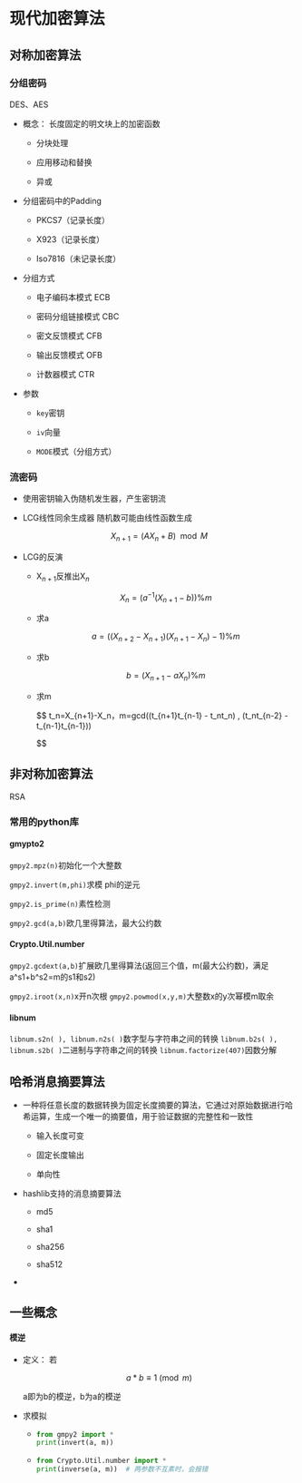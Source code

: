 # 现代加密算法

## 对称加密算法

### 分组密码

DES、AES

+ 概念：
  长度固定的明文块上的加密函数
  
  + 分块处理
  
  + 应用移动和替换
  
  + 异或

+ 分组密码中的Padding
  
  + PKCS7（记录长度）
  
  + X923（记录长度）
  
  + Iso7816（未记录长度）

+ 分组方式
  
  + 电子编码本模式 ECB
  
  + 密码分组链接模式 CBC
  
  + 密文反馈模式 CFB
  
  + 输出反馈模式 OFB
  
  + 计数器模式 CTR

+ 参数
  
  + `key`密钥
  
  + `iv`向量
  
  + `MODE`模式（分组方式）

### 流密码

+ 使用密钥输入伪随机发生器，产生密钥流

+ LCG线性同余生成器
  随机数可能由线性函数生成
  
  $$
  X_{n+1} = (AX_n+B) \mod M
  $$

+ LCG的反演
  
  + X$_{n+1}$反推出X$_n$
    
    $$
    X_n=(a^{-1} (X_{n+1} - b))\%m
    $$
  
  + 求a
    
    $$
    a=((X_{n+2}-X_{n+1})(X_{n+1}-X_n)-1)\%m
    $$
  
  + 求b
    
    $$
    b=(X_{n+1} - aX_n)\%m
    $$
  
  + 求m
    
    $$
    t_n=X_{n+1}-X_n，m=gcd((t_{n+1}t_{n-1} - t_nt_n) , (t_nt_{n-2} - t_{n-1}t_{n-1}))

    $$
    
    

## 非对称加密算法

RSA

### 常用的python库

#### gmypto2

`gmpy2.mpz(n)`初始化一个大整数

`gmpy2.invert(m,phi)`求模 phi的逆元

`gmpy2.is_prime(n)`素性检测

`gmpy2.gcd(a,b)`欧几里得算法，最大公约数

#### Crypto.Util.number

`gmpy2.gcdext(a,b)`扩展欧几里得算法(返回三个值，m(最大公约数)，满足a^s1+b^s2=m的s1和s2)

`gmpy2.iroot(x,n)`x开n次根
`gmpy2.powmod(x,y,m)`大整数x的y次幂模m取余

#### libnum

`libnum.s2n( ), libnum.n2s( )`数字型与字符串之间的转换
`libnum.b2s( ), libnum.s2b( )`二进制与字符串之间的转换
`libnum.factorize(407)`因数分解





## 哈希消息摘要算法

+ 一种将任意长度的数据转换为固定长度摘要的算法，它通过对原始数据进行哈希运算，生成一个唯一的摘要值，用于验证数据的完整性和一致性
  
  + 输入长度可变
  
  + 固定长度输出
  
  + 单向性

+ hashlib支持的消息摘要算法
  
  + md5
  
  + sha1
  
  + sha256
  
  + sha512

+ 

## 一些概念

#### 模逆

+ 定义：
  若
  
  $$
  a*b \equiv 1 \pmod{m} 
  $$
  
  a即为b的模逆，b为a的模逆

+ 求模拟
  
  + ```python
    from gmpy2 import *
    print(invert(a, m))          
    ```
  
  + ```python
    from Crypto.Util.number import *
    print(inverse(a, m))  # 两参数不互素时，会报错          
    ```
